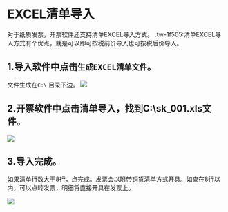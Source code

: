 # EXCEL清单导入

对于纸质发票，开票软件还支持清单EXCEL导入方式。
:tw-1f505:清单EXCEL导入方式有个优点，就是可以即可按税前价导入也可按税后价导入。

## 1.导入软件中点击`生成EXCEL清单文件`。
文件生成在`C:\` 目录下边。
![](/static/images/sk/100.jpg)

## 2.开票软件中点击清单导入，找到C:\sk_001.xls文件。

![](/static/images/sk/101.jpg)

## 3.导入完成。
如果清单行数大于8行，点完成。发票会以附带销货清单方式开具。如查在8行以内，可以点转发票，明细将直接开具在发票上。


![](/static/images/sk/102.jpg)



















